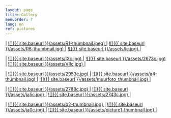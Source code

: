 ```yaml
---
layout: page
title: Gallery
menuorder: 7
lang: en
ref: pictures
---
```

| <a href="/assets/R1.jpg"> ![]({{ site.baseurl }}/assets/R1-thumbnail.jpeg) </a> | <a href="/assets/R6.jpg"> ![]({{ site.baseurl }}/assets/R6-thumbnail.jpg) </a> | <a href="/assets/I.jpg">  ![]({{ site.baseurl }}/assets/Ic.jpg) </a> |

| <a href="/assets/IX.jpg"> ![]({{ site.baseurl }}/assets/IXc.jpg) </a> | <a href="/assets/2673.jpg"> ![]({{ site.baseurl }}/assets/2673c.jpg) </a> | <a href="/assets/VII.jpg">  ![]({{ site.baseurl }}/assets/VIIc.jpg) </a> |

| <a href="/assets/2953.jpg"> ![]({{ site.baseurl }}/assets/2953c.jpg) </a> | <a href="/assets/a4.jpg"> ![]({{ site.baseurl }}/assets/a4-thumbnail.jpg) </a> | <a href="/assets/muurfoto.jpg"> ![]({{ site.baseurl }}/assets/muurfoto_thumbnail.jpg) </a> |

|  <a href="/assets/2788.jpg">  ![]({{ site.baseurl }}/assets/2788c.jpg) </a> | <a href="/assets/ja5.jpg"> ![]({{ site.baseurl }}/assets/ja5c.jpg) </a> | <a href="/assets/2743.jpg">![]({{ site.baseurl }}/assets/2743c.jpg) </a> |

|   <a href="/assets/b2.jpg">  ![]({{ site.baseurl }}/assets/b2-thumbnail.jpg) </a> | <a href="/assets/ja0.jpg">  ![]({{ site.baseurl }}/assets/ja0c.jpg) </a> | <a href="/assets/picture1.jpg">![]({{ site.baseurl }}/assets/picture1-thumbnail.jpg) </a> |

